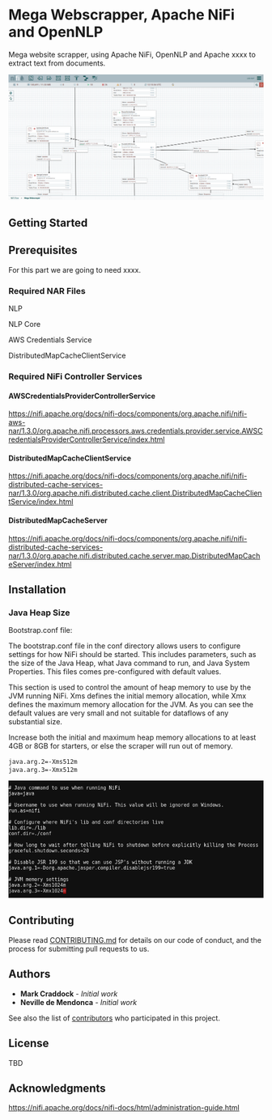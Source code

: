 # Mega Webscrapper, Apache NiFi and OpenNLP

Mega website scrapper, using Apache NiFi, OpenNLP and Apache xxxx to extract text from documents.

![Apache NiFi/Mega Webscraper](https://github.com/UNGlobalPlatform/mega-webscrapper/blob/master/docs/nifi-mega-webscraper.png?raw=true)

## Getting Started

## Prerequisites

For this part we are going to need xxxx.

### Required NAR Files

NLP

NLP Core


AWS Credentials Service

DistributedMapCacheClientService

### Required NiFi Controller Services

#### AWSCredentialsProviderControllerService

https://nifi.apache.org/docs/nifi-docs/components/org.apache.nifi/nifi-aws-nar/1.3.0/org.apache.nifi.processors.aws.credentials.provider.service.AWSCredentialsProviderControllerService/index.html

#### DistributedMapCacheClientService

https://nifi.apache.org/docs/nifi-docs/components/org.apache.nifi/nifi-distributed-cache-services-nar/1.3.0/org.apache.nifi.distributed.cache.client.DistributedMapCacheClientService/index.html

#### DistributedMapCacheServer

https://nifi.apache.org/docs/nifi-docs/components/org.apache.nifi/nifi-distributed-cache-services-nar/1.3.0/org.apache.nifi.distributed.cache.server.map.DistributedMapCacheServer/index.html

## Installation

### Java Heap Size

Bootstrap.conf file:

The bootstrap.conf file in the conf directory allows users to configure settings for how NiFi should be started. This includes parameters, such as the size of the Java Heap, what Java command to run, and Java System Properties. This files comes pre-configured with default values.

This section is used to control the amount of heap memory to use by the JVM running NiFi. Xms defines the initial memory allocation, while Xmx defines the maximum memory allocation for the JVM. As you can see the default values are very small and not suitable for dataflows of any substantial size.

Increase both the initial and maximum heap memory allocations to at least 4GB or 8GB for starters, or else the scraper will run out of memory.

```
java.arg.2=-Xms512m
java.arg.3=-Xmx512m
```

![Apache NiFi/Java Heap Size](https://github.com/UNGlobalPlatform/mega-webscrapper/blob/master/docs/nifi-javahelp.png?raw=true)

## Contributing

Please read [CONTRIBUTING.md](https://gist.github.com/PurpleBooth/b24679402957c63ec426) for details on our code of conduct, and the process for submitting pull requests to us.

## Authors

* **Mark Craddock** - *Initial work*
* **Neville de Mendonca** - *Initial work*

See also the list of [contributors](https://github.com/your/project/contributors) who participated in this project.

## License

TBD

## Acknowledgments

https://nifi.apache.org/docs/nifi-docs/html/administration-guide.html
